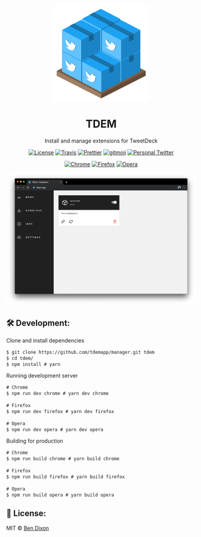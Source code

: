 <div align='center'>

  <a href='https://github.com/tdemapp/manager/releases'>
    <img alt='TweetDeck Extension Manager' width='256px' src='https://raw.githubusercontent.com/tdemapp/assets/master/manager-1024.png' />
  </a>

  <h1> TDEM </h1>
  <p> Install and manage extensions for TweetDeck </p>

  [![License](https://img.shields.io/badge/license-mit-blue.svg?longCache=true&style=for-the-badge)](https://github.com/tdemapp/manager/blob/webpack/LICENSE) 
  [![Travis](https://img.shields.io/travis/tdemapp/manager/webpack.svg?style=for-the-badge)](https://travis-ci.org/tdemapp/manager) 
  [![Prettier](https://img.shields.io/badge/code--style-%20prettier-c596c7.svg?longCache=true&style=for-the-badge)](https://prettier.io/) 
  [![gitmoji](https://img.shields.io/badge/gitmoji-%20%F0%9F%98%9C%20%F0%9F%98%8D-FFDD67.svg?longCache=true&style=for-the-badge)](https://gitmoji.carloscuesta.me/) 
  [![Personal Twitter](https://img.shields.io/badge/-@nurodev-03A9F4.svg?logo=twitter&logoColor=white&longCache=true&style=for-the-badge)](https://twitter.com/nurodev)

  [![Chrome](https://img.shields.io/badge/Chrome-Download-03A9F4.svg?logo=Google-Chrome&logoColor=white&longCache=true&style=for-the-badge)](https://tdem.app)
  [![Firefox](https://img.shields.io/badge/Firefox-Download-F57C00.svg?logo=Mozilla-Firefox&logoColor=white&longCache=true&style=for-the-badge)](https://tdem.app)
  [![Opera](https://img.shields.io/badge/Opera-Download-f44336.svg?logo=Opera&logoColor=white&longCache=true&style=for-the-badge)](https://tdem.app)

</div>

<img alt='Screenshot' src='https://github.com/tdemapp/assets/blob/master/screenshot.png?raw=true' />

## 🛠 Development:

Clone and install dependencies
```shell
$ git clone https://github.com/tdemapp/manager.git tdem
$ cd tdem/
$ npm install # yarn
```

Running development server
```shell
# Chrome
$ npm run dev chrome # yarn dev chrome

# Firefox
$ npm run dev firefox # yarn dev firefox

# Opera
$ npm run dev opera # yarn dev opera
```

Building for production
```shell
# Chrome
$ npm run build chrome # yarn build chrome

# Firefox
$ npm run build firefox # yarn build firefox

# Opera
$ npm run build opera # yarn build opera
```

## 📄 License:

MIT © [Ben Dixon](https://github.com/tdemapp/manager/blob/webpack/LICENSE)
